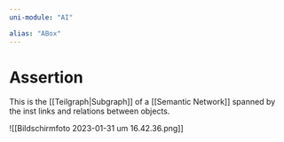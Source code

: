 ```yaml
---
uni-module: "AI"

alias: "ABox"
---
```


# Assertion

This is the [[Teilgraph|Subgraph]] of a [[Semantic Network]] spanned by the inst links and relations between objects.

![[Bildschirm­foto 2023-01-31 um 16.42.36.png]]
